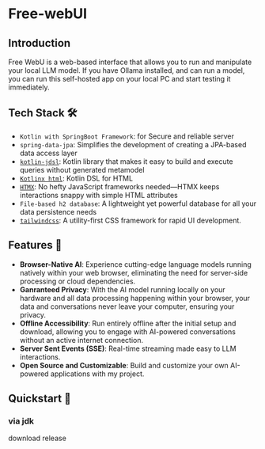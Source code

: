# Free-webUI


## Introduction

Free WebU is a web-based interface that allows you to run and manipulate your local LLM model. 
If you have Ollama installed, and can run a model, you can run this self-hosted app on your local PC and start testing it immediately.

## Tech Stack 🛠️

- `Kotlin with SpringBoot Framework`: for Secure and reliable server
- `spring-data-jpa`: Simplifies the development of creating a JPA-based data access layer
- [`kotlin-jdsl`](https://github.com/line/kotlin-jdsl): Kotlin library that makes it easy to build and execute queries without generated metamodel
- [`Kotlinx html`](https://github.com/Kotlin/kotlinx.html): Kotlin DSL for HTML
- [`HTMX`](https://github.com/bigskysoftware/htmx): No hefty JavaScript frameworks needed—HTMX keeps interactions snappy with simple HTML attributes
- `File-based h2 database`: A lightweight yet powerful database for all your data persistence needs
- [`tailwindcss`](https://github.com/tailwindlabs/tailwindcss): A utility-first CSS framework for rapid UI development.


## Features 🌟

- **Browser-Native AI**: Experience cutting-edge language models running natively within your web browser, eliminating the need for server-side processing or cloud dependencies.
- **Ganranteed Privacy**: With the AI model running locally on your hardware and all data processing happening within your browser, your data and conversations never leave your computer, ensuring your privacy.
- **Offline Accessibility**: Run entirely offline after the initial setup and download, allowing you to engage with AI-powered conversations without an active internet connection.
- **Server Sent Events (SSE)**: Real-time streaming made easy to LLM interactions.
- **Open Source and Customizable**: Build and customize your own AI-powered applications with my project.


## Quickstart 🏁

### via jdk

download release 


